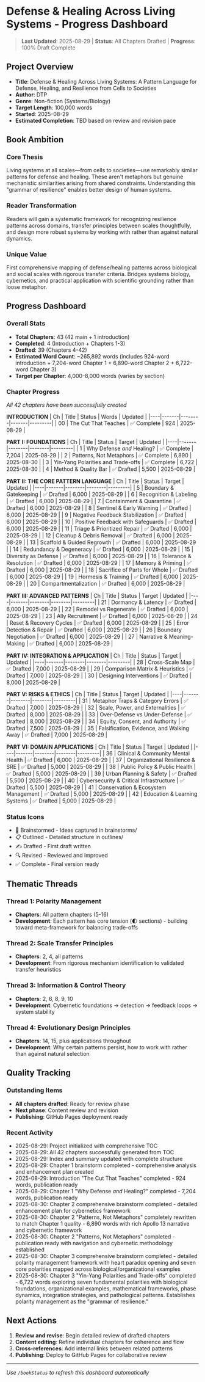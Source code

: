 # Defense & Healing Across Living Systems - Progress Dashboard

> **Last Updated**: 2025-08-29 | **Status**: All Chapters Drafted | **Progress**: 100% Draft Complete

## Project Overview
- **Title**: Defense & Healing Across Living Systems: A Pattern Language for Defense, Healing, and Resilience from Cells to Societies
- **Author**: DTP
- **Genre**: Non-fiction (Systems/Biology)
- **Target Length**: 100,000 words
- **Started**: 2025-08-29
- **Estimated Completion**: TBD based on review and revision pace

## Book Ambition

### Core Thesis
Living systems at all scales—from cells to societies—use remarkably similar patterns for defense and healing. These aren't metaphors but genuine mechanistic similarities arising from shared constraints. Understanding this "grammar of resilience" enables better design of human systems.

### Reader Transformation  
Readers will gain a systematic framework for recognizing resilience patterns across domains, transfer principles between scales thoughtfully, and design more robust systems by working with rather than against natural dynamics.

### Unique Value
First comprehensive mapping of defense/healing patterns across biological and social scales with rigorous transfer criteria. Bridges systems biology, cybernetics, and practical application with scientific grounding rather than loose metaphor.

## Progress Dashboard

### Overall Stats
- **Total Chapters**: 43 (42 main + 1 introduction)
- **Completed**: 4 (Introduction + Chapters 1-3)
- **Drafted**: 39 (Chapters 4-42)
- **Estimated Word Count**: ~265,892 words (includes 924-word introduction + 7,204-word Chapter 1 + 6,890-word Chapter 2 + 6,722-word Chapter 3)
- **Target per Chapter**: 4,000-8,000 words (varies by section)

### Chapter Progress
*All 42 chapters have been successfully created*

**INTRODUCTION**
| Ch | Title | Status | Words | Updated |
|----|-------|--------|-------|---------|
| 00 | The Cut That Teaches | ✅ Complete | 924 | 2025-08-29 |

**PART I: FOUNDATIONS**
| Ch | Title | Status | Target | Updated |
|----|-------|--------|--------|---------|
| 1 | Why Defense *and* Healing? | ✅ Complete | 7,204 | 2025-08-29 |
| 2 | Patterns, Not Metaphors | ✅ Complete | 6,890 | 2025-08-30 |
| 3 | Yin-Yang Polarities and Trade-offs | ✅ Complete | 6,722 | 2025-08-30 |
| 4 | Method & Quality Bar | ✅ Drafted | 5,500 | 2025-08-29 |

**PART II: THE CORE PATTERN LANGUAGE**
| Ch | Title | Status | Target | Updated |
|----|-------|--------|--------|---------|
| 5 | Boundary & Gatekeeping | ✅ Drafted | 6,000 | 2025-08-29 |
| 6 | Recognition & Labeling | ✅ Drafted | 6,000 | 2025-08-29 |
| 7 | Containment & Quarantine | ✅ Drafted | 6,000 | 2025-08-29 |
| 8 | Sentinel & Early Warning | ✅ Drafted | 6,000 | 2025-08-29 |
| 9 | Negative Feedback Stabilization | ✅ Drafted | 6,000 | 2025-08-29 |
| 10 | Positive Feedback with Safeguards | ✅ Drafted | 6,000 | 2025-08-29 |
| 11 | Triage & Prioritized Repair | ✅ Drafted | 6,000 | 2025-08-29 |
| 12 | Cleanup & Debris Removal | ✅ Drafted | 6,000 | 2025-08-29 |
| 13 | Scaffold & Guided Regrowth | ✅ Drafted | 6,000 | 2025-08-29 |
| 14 | Redundancy & Degeneracy | ✅ Drafted | 6,000 | 2025-08-29 |
| 15 | Diversity as Defense | ✅ Drafted | 6,000 | 2025-08-29 |
| 16 | Tolerance & Resolution | ✅ Drafted | 6,000 | 2025-08-29 |
| 17 | Memory & Priming | ✅ Drafted | 6,000 | 2025-08-29 |
| 18 | Sacrifice of Parts for Whole | ✅ Drafted | 6,000 | 2025-08-29 |
| 19 | Hormesis & Training | ✅ Drafted | 6,000 | 2025-08-29 |
| 20 | Compartmentalization | ✅ Drafted | 6,000 | 2025-08-29 |

**PART III: ADVANCED PATTERNS**
| Ch | Title | Status | Target | Updated |
|----|-------|--------|--------|---------|
| 21 | Dormancy & Latency | ✅ Drafted | 6,000 | 2025-08-29 |
| 22 | Remodel vs Regenerate | ✅ Drafted | 6,000 | 2025-08-29 |
| 23 | Ally Recruitment | ✅ Drafted | 6,000 | 2025-08-29 |
| 24 | Reset & Recovery Cycles | ✅ Drafted | 6,000 | 2025-08-29 |
| 25 | Error Detection & Repair | ✅ Drafted | 6,000 | 2025-08-29 |
| 26 | Boundary Negotiation | ✅ Drafted | 6,000 | 2025-08-29 |
| 27 | Narrative & Meaning-Making | ✅ Drafted | 6,000 | 2025-08-29 |

**PART IV: INTEGRATION & APPLICATION**
| Ch | Title | Status | Target | Updated |
|----|-------|--------|--------|---------|
| 28 | Cross-Scale Map | ✅ Drafted | 7,000 | 2025-08-29 |
| 29 | Comparison Matrix & Heuristics | ✅ Drafted | 7,000 | 2025-08-29 |
| 30 | Designing Interventions | ✅ Drafted | 8,000 | 2025-08-29 |

**PART V: RISKS & ETHICS**
| Ch | Title | Status | Target | Updated |
|----|-------|--------|--------|---------|
| 31 | Metaphor Traps & Category Errors | ✅ Drafted | 7,000 | 2025-08-29 |
| 32 | Scale, Power, and Externalities | ✅ Drafted | 8,000 | 2025-08-29 |
| 33 | Over-Defense vs Under-Defense | ✅ Drafted | 8,000 | 2025-08-29 |
| 34 | Equity, Consent, and Authority | ✅ Drafted | 7,500 | 2025-08-29 |
| 35 | Falsification, Evidence, and Walking Away | ✅ Drafted | 7,000 | 2025-08-29 |

**PART VI: DOMAIN APPLICATIONS**
| Ch | Title | Status | Target | Updated |
|----|-------|--------|--------|---------|
| 36 | Clinical & Community Mental Health | ✅ Drafted | 6,000 | 2025-08-29 |
| 37 | Organizational Resilience & SRE | ✅ Drafted | 5,000 | 2025-08-29 |
| 38 | Public Policy & Public Health | ✅ Drafted | 5,000 | 2025-08-29 |
| 39 | Urban Planning & Safety | ✅ Drafted | 5,500 | 2025-08-29 |
| 40 | Cybersecurity & Critical Infrastructure | ✅ Drafted | 5,500 | 2025-08-29 |
| 41 | Conservation & Ecosystem Management | ✅ Drafted | 5,000 | 2025-08-29 |
| 42 | Education & Learning Systems | ✅ Drafted | 5,000 | 2025-08-29 |

### Status Icons
- 🧠 Brainstormed - Ideas captured in brainstorms/
- 📋 Outlined - Detailed structure in outlines/
- ✍️ Drafted - First draft written  
- 🔍 Revised - Reviewed and improved
- ✅ Complete - Final version ready

## Thematic Threads

### Thread 1: Polarity Management
- **Chapters**: All pattern chapters (5-16)
- **Development**: Each pattern has core tension (🌓 sections) - building toward meta-framework for balancing trade-offs

### Thread 2: Scale Transfer Principles  
- **Chapters**: 2, 4, all patterns
- **Development**: From rigorous mechanism identification to validated transfer heuristics

### Thread 3: Information & Control Theory
- **Chapters**: 2, 6, 8, 9, 10
- **Development**: Cybernetic foundations → detection → feedback loops → system stability

### Thread 4: Evolutionary Design Principles
- **Chapters**: 14, 15, plus applications throughout
- **Development**: Why certain patterns persist, how to work with rather than against natural selection

## Quality Tracking

### Outstanding Items
- **All chapters drafted**: Ready for review phase
- **Next phase**: Content review and revision
- **Publishing**: GitHub Pages deployment ready

### Recent Activity
- 2025-08-29: Project initialized with comprehensive TOC
- 2025-08-29: All 42 chapters successfully generated from TOC
- 2025-08-29: Index and summary updated with complete structure
- 2025-08-29: Chapter 1 brainstorm completed - comprehensive analysis and enhancement plan created
- 2025-08-29: Introduction "The Cut That Teaches" completed - 924 words, publication ready
- 2025-08-29: Chapter 1 "Why Defense *and* Healing?" completed - 7,204 words, publication ready
- 2025-08-30: Chapter 2 comprehensive brainstorm completed - detailed enhancement plan for cybernetics framework
- 2025-08-30: Chapter 2 "Patterns, Not Metaphors" completely rewritten to match Chapter 1 quality - 6,890 words with rich Apollo 13 narrative and cybernetic framework
- 2025-08-30: Chapter 2 "Patterns, Not Metaphors" completed - publication ready with navigation and cybernetic methodology established
- 2025-08-30: Chapter 3 comprehensive brainstorm completed - detailed polarity management framework with heart paradox opening and seven core polarities mapped across biological/organizational examples
- 2025-08-30: Chapter 3 "Yin-Yang Polarities and Trade-offs" completed - 6,722 words exploring seven fundamental polarities with biological foundations, organizational examples, mathematical frameworks, phase dynamics, integration strategies, and pathological patterns. Establishes polarity management as the "grammar of resilience."

## Next Actions
1. **Review and revise**: Begin detailed review of drafted chapters
2. **Content editing**: Refine individual chapters for coherence and flow
3. **Cross-references**: Add internal links between related patterns
4. **Publishing**: Deploy to GitHub Pages for collaborative review 

---

*Use `/bookStatus` to refresh this dashboard automatically*